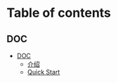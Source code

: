 # Table of contents

## DOC

* [DOC](README.md)
  * [介绍](doc/api-reference/readme.md)
  * [Quick Start](doc/api-reference/quick-start.md)
